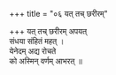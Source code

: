 +++
title = "०६ यत् तच् छरीरम्"

+++
यत् तच् छरीरम् अपयत्  
संधया संहितं महत् ।  
येनेदम् अद्य रोचते  
को अस्मिन् वर्णम् आभरत् ॥